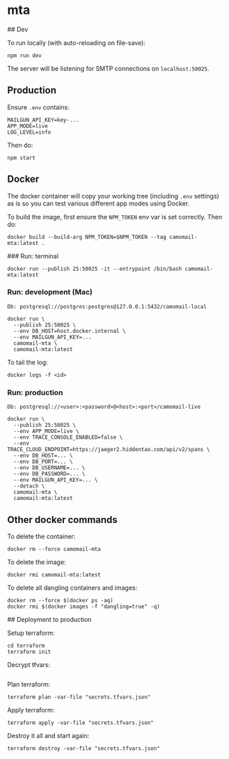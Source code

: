 # mta

## Dev

To run locally (with auto-reloading on file-save):

```shell
npm run dev
```

The server will be listening for SMTP connections on `localhost:50025`.

## Production

Ensure `.env` contains:

```
MAILGUN_API_KEY=key-...
APP_MODE=live
LOG_LEVEL=info
```

Then do:

```shell
npm start
```

## Docker

The docker container will copy your working tree (including `.env` settings) as is so you can test various different app
modes using Docker.

To build the image, first ensure the `NPM_TOKEN` env var is set correctly. Then do:

```shell
docker build --build-arg NPM_TOKEN=$NPM_TOKEN --tag camomail-mta:latest .
```

### Run: terminal

```shell
docker run --publish 25:50025 -it --entrypoint /bin/bash camomail-mta:latest
```


### Run: development (Mac)

`Db: postgresql://postgres:postgres@127.0.0.1:5432/camomail-local`

```shell
docker run \
  --publish 25:50025 \
  --env DB_HOST=host.docker.internal \
  --env MAILGUN_API_KEY=...
  camomail-mta \
  camomail-mta:latest
```

To tail the log:

```shell
docker logs -f <id>
```

### Run: production

`Db: postgresql://<user>:<password>@<host>:<port>/camomail-live`

```shell
docker run \
  --publish 25:50025 \
  --env APP_MODE=live \
  --env TRACE_CONSOLE_ENABLED=false \
  --env TRACE_CLOUD_ENDPOINT=https://jaeger2.hiddentao.com/api/v2/spans \
  --env DB_HOST=... \
  --env DB_PORT=... \
  --env DB_USERNAME=... \
  --env DB_PASSWORD=... \
  --env MAILGUN_API_KEY=... \
  --detach \
  camomail-mta \
  camomail-mta:latest
```

## Other docker commands

To delete the container:

```shell
docker rm --force camomail-mta
```

To delete the image:

```shell
docker rmi camomail-mta:latest
```

To delete all dangling containers and images:

```shell
docker rm --force $(docker ps -aq)
docker rmi $(docker images -f "dangling=true" -q)
```


## Deployment to production

Setup terraform:

```shell
cd terraform
terraform init
```

Decrypt tfvars:

```shell

```

Plan terraform:

```shell
terraform plan -var-file "secrets.tfvars.json"
```


Apply terraform:

```shell
terraform apply -var-file "secrets.tfvars.json"
```


Destroy it all and start again:

```shell
terraform destroy -var-file "secrets.tfvars.json"
```
